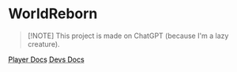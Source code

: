 # WorldReborn

> [!NOTE] This project is made on ChatGPT (because I'm a lazy creature).

<a href="https://tinytosha.gitbook.io/worldreborn-plr" style="color: black; text-decoration: underline;text-decoration-style: dotted;">Player Docs</a> <a href="https://tinytosha.gitbook.io/worldreborn-devs" style="color: black; text-decoration: underline;text-decoration-style: dotted;">Devs Docs</a>
